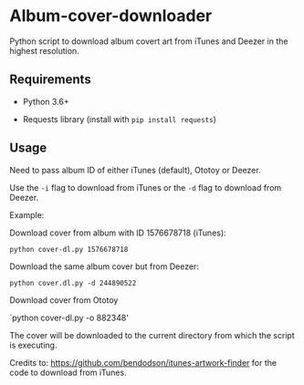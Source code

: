 # Album-cover-downloader
Python script to download album covert art from iTunes and Deezer in the highest resolution.

## Requirements
- Python 3.6+

- Requests library (install with `pip install requests`)

## Usage
Need to pass album ID of either iTunes (default), Ototoy or Deezer.

Use the `-i` flag to download from iTunes or the `-d` flag to download from Deezer.


Example:

Download cover from album with ID 1576678718 (iTunes):

`python cover-dl.py 1576678718`

Download the same album cover but from Deezer:

`python cover.dl.py -d 244890522`

Download cover from Ototoy

`python cover-dl.py -o 882348'


The cover will be downloaded to the current directory from which the script is executing.

Credits to: https://github.com/bendodson/itunes-artwork-finder for the code to download from iTunes.

